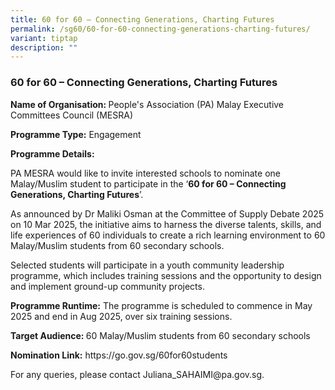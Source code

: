 ```yaml
---
title: 60 for 60 – Connecting Generations, Charting Futures
permalink: /sg60/60-for-60-connecting-generations-charting-futures/
variant: tiptap
description: ""
---
```

<h3>60 for 60 – Connecting Generations, Charting Futures</h3>
<p><strong>Name of Organisation: </strong>People's Association (PA) Malay
Executive Committees Council (MESRA)</p>
<p><strong>Programme Type:</strong> Engagement</p>
<p><strong>Programme Details:</strong>
</p>
<p>PA MESRA would like to invite interested schools to nominate one Malay/Muslim
student to participate in the ‘<strong>60 for 60 – Connecting Generations, Charting Futures</strong>’.</p>
<p>As announced by Dr Maliki Osman at the Committee of Supply Debate 2025
on 10 Mar 2025, the initiative aims to harness the diverse talents, skills,
and life experiences of 60 individuals to create a rich learning environment
to 60 Malay/Muslim students from 60 secondary schools.</p>
<p>Selected students will participate in a youth community leadership programme,
which includes training sessions and the opportunity to design and implement
ground-up community projects.</p>
<p><strong>Programme Runtime:</strong> The programme is scheduled to commence
in May 2025 and end in Aug 2025, over six training sessions.</p>
<p><strong>Target Audience: </strong>60 Malay/Muslim students from 60 secondary
schools</p>
<p><strong>Nomination Link:</strong>  <a rel="noopener noreferrer nofollow" target="_blank">https://go.gov.sg/60for60students</a>
</p>
<p>For any queries, please contact <a rel="noopener noreferrer nofollow" target="_blank">Juliana_SAHAIMI@pa.gov.sg</a>.</p>
<p></p>